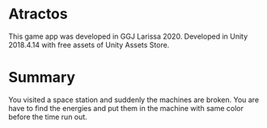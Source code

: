 # Atractos 

This game app was developed in GGJ Larissa 2020.
Developed in Unity 2018.4.14 with free assets of Unity Assets Store.

# Summary
You visited a space station and suddenly the machines are broken. 
You are have to find the energies and put them in the machine with same color before the time run out.

